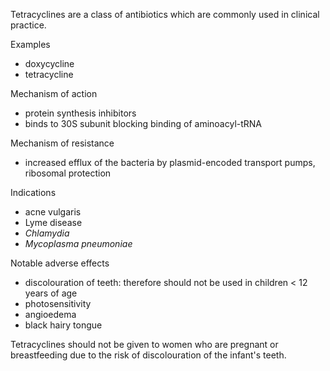 Tetracyclines are a class of antibiotics which are commonly used in clinical practice.  
  
Examples  
* doxycycline
* tetracycline

  
Mechanism of action  
* protein synthesis inhibitors
* binds to 30S subunit blocking binding of aminoacyl\-tRNA

  
Mechanism of resistance  
* increased efflux of the bacteria by plasmid\-encoded transport pumps, ribosomal protection

  
Indications  
* acne vulgaris
* Lyme disease
* *Chlamydia*
* *Mycoplasma pneumoniae*

  
Notable adverse effects  
* discolouration of teeth: therefore should not be used in children \< 12 years of age
* photosensitivity
* angioedema
* black hairy tongue

  
Tetracyclines should not be given to women who are pregnant or breastfeeding due to the risk of discolouration of the infant's teeth.